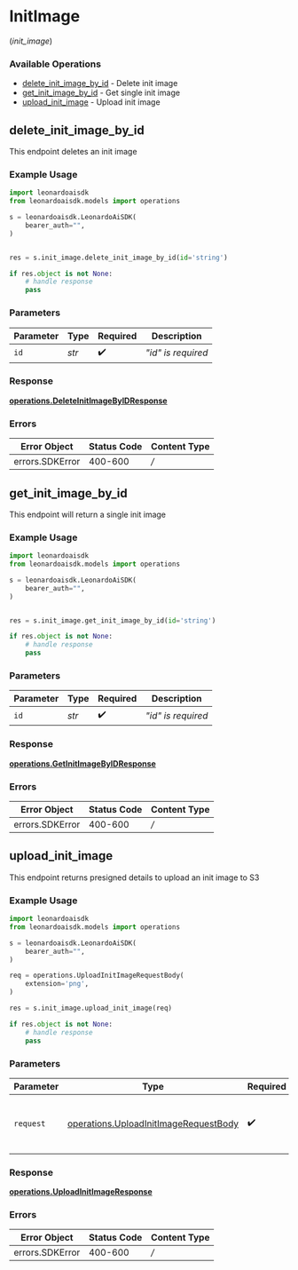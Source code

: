 # InitImage
(*init_image*)

### Available Operations

* [delete_init_image_by_id](#delete_init_image_by_id) - Delete init image
* [get_init_image_by_id](#get_init_image_by_id) - Get single init image
* [upload_init_image](#upload_init_image) - Upload init image

## delete_init_image_by_id

This endpoint deletes an init image

### Example Usage

```python
import leonardoaisdk
from leonardoaisdk.models import operations

s = leonardoaisdk.LeonardoAiSDK(
    bearer_auth="",
)


res = s.init_image.delete_init_image_by_id(id='string')

if res.object is not None:
    # handle response
    pass
```

### Parameters

| Parameter          | Type               | Required           | Description        |
| ------------------ | ------------------ | ------------------ | ------------------ |
| `id`               | *str*              | :heavy_check_mark: | _"id" is required_ |


### Response

**[operations.DeleteInitImageByIDResponse](../../models/operations/deleteinitimagebyidresponse.md)**
### Errors

| Error Object    | Status Code     | Content Type    |
| --------------- | --------------- | --------------- |
| errors.SDKError | 400-600         | */*             |

## get_init_image_by_id

This endpoint will return a single init image

### Example Usage

```python
import leonardoaisdk
from leonardoaisdk.models import operations

s = leonardoaisdk.LeonardoAiSDK(
    bearer_auth="",
)


res = s.init_image.get_init_image_by_id(id='string')

if res.object is not None:
    # handle response
    pass
```

### Parameters

| Parameter          | Type               | Required           | Description        |
| ------------------ | ------------------ | ------------------ | ------------------ |
| `id`               | *str*              | :heavy_check_mark: | _"id" is required_ |


### Response

**[operations.GetInitImageByIDResponse](../../models/operations/getinitimagebyidresponse.md)**
### Errors

| Error Object    | Status Code     | Content Type    |
| --------------- | --------------- | --------------- |
| errors.SDKError | 400-600         | */*             |

## upload_init_image

This endpoint returns presigned details to upload an init image to S3

### Example Usage

```python
import leonardoaisdk
from leonardoaisdk.models import operations

s = leonardoaisdk.LeonardoAiSDK(
    bearer_auth="",
)

req = operations.UploadInitImageRequestBody(
    extension='png',
)

res = s.init_image.upload_init_image(req)

if res.object is not None:
    # handle response
    pass
```

### Parameters

| Parameter                                                                                      | Type                                                                                           | Required                                                                                       | Description                                                                                    |
| ---------------------------------------------------------------------------------------------- | ---------------------------------------------------------------------------------------------- | ---------------------------------------------------------------------------------------------- | ---------------------------------------------------------------------------------------------- |
| `request`                                                                                      | [operations.UploadInitImageRequestBody](../../models/operations/uploadinitimagerequestbody.md) | :heavy_check_mark:                                                                             | The request object to use for the request.                                                     |


### Response

**[operations.UploadInitImageResponse](../../models/operations/uploadinitimageresponse.md)**
### Errors

| Error Object    | Status Code     | Content Type    |
| --------------- | --------------- | --------------- |
| errors.SDKError | 400-600         | */*             |
